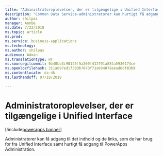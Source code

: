```yaml
---
title: "Administratoroplevelser, der er tilgængelige i Unified Interface"
description: "Common Data Service-administratorer kan hurtigt få adgang til oplysninger fra Unified Interface"
author: shilpas
manager: AnnBe
ms.date: 7/22/2018
ms.topic: article
ms.prod: 
ms.service: business-applications
ms.technology: 
ms.author: shilpas
audience: Admin
ms.translationtype: HT
ms.sourcegitcommit: 0b40bb3c98145f5a260f412701a884a5936174ce
ms.openlocfilehash: 311a087ed1f383b7070f71a084078eead6df83b9
ms.contentlocale: da-dk
ms.lasthandoff: 07/18/2018

---
```

# <a name="admin-experiences-available-from-unified-interface"></a>Administratoroplevelser, der er tilgængelige i Unified Interface

[!include[powerapps banner](../includes/powerapps.md)]




Administratorer kan få adgang til det indhold og de links, som de har brug for fra Unified Interface samt hurtigt få adgang til PowerApps Administration.

